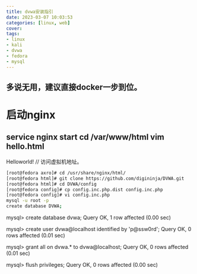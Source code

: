 ```yaml
---
title: dvwa安装指引
date: 2023-03-07 10:03:53
categories: [linux, web]
cover: 
tags:
- linux
- kali
- dvwa
- fedora
- mysql
---
```

## 多说无用，建议直接docker一步到位。
# 启动nginx
service nginx start
cd /var/www/html
vim hello.html
---
Helloworld!
// 访问虚拟机地址。

```bash
[root@fedora axro]# cd /usr/share/nginx/html/
[root@fedora html]# git clone https://github.com/digininja/DVWA.git
[root@fedora html]# cd DVWA/config
[root@fedora config]# cp config.inc.php.dist config.inc.php
[root@fedora config]# vi config.inc.php
mysql -u root -p
create database DVWA;
```

mysql> create database dvwa;
Query OK, 1 row affected (0.00 sec)

mysql> create user dvwa@localhost identified by 'p@ssw0rd';
Query OK, 0 rows affected (0.01 sec)

mysql> grant all on dvwa.* to dvwa@localhost;
Query OK, 0 rows affected (0.01 sec)

mysql> flush privileges;
Query OK, 0 rows affected (0.00 sec)
